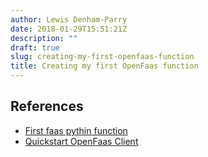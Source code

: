 ```yaml
---
author: Lewis Denham-Parry
date: 2018-01-29T15:51:21Z
description: ""
draft: true
slug: creating-my-first-openfaas-function
title: Creating my first OpenFaas function
---
```


## References

* [First faas pythin function](https://blog.alexellis.io/first-faas-python-function/)
* [Quickstart OpenFaas Client](https://blog.alexellis.io/quickstart-openfaas-cli/)

